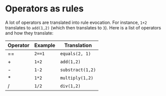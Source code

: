 # Operators as rules

A lot of operators are translated into rule evocation.  For instance, `1+2` translates to `add(1,2)` (which then translates to `3`).  Here is a list of operators and how they translate:

Operator|Example|Translation
-|-|-
==|`2==1`|`equals(2, 1)`
+|`1+2`|`add(1,2)`
-|`1-2`|`substract(1,2)`
*|`1*2`|`multiply(1,2)`
/|`1/2`|`div(1,2)`

